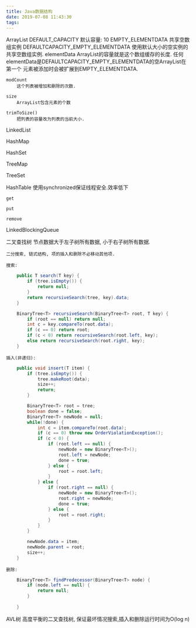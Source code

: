 ```yaml
---
title: Java数据结构
date: 2019-07-08 11:43:30
tags:
---
```


ArrayList
    DEFAULT_CAPACITY
        默认容量: 10
    EMPTY_ELEMENTDATA
        共享空数组实例
    DEFAULTCAPACITY_EMPTY_ELEMENTDATA
        使用默认大小的空实例的共享空数组实例.
    elementData
        ArrayList的容量就是这个数组缓存的长度.
        任何elementData是DEFAULTCAPACITY_EMPTY_ELEMENTDATA的空ArrayList在第一个
        元素被添加时会被扩展到EMPTY_ELEMENTDATA.

    modCount
        这个列表被增加和删除的次数.

    size
        ArrayList包含元素的个数

    trimToSize()
        把列表的容量改为列表的当前大小.




LinkedList

HashMap

HashSet

TreeMap

TreeSet

HashTable
    使用synchronized保证线程安全.效率低下



    get

    put

    remove

LinkedBlockingQueue


二叉查找树
    节点数据大于左子树所有数据, 小于右子树所有数据.

    二分搜索, 链式结构, 项的插入和删除不必移动其他项.

    搜索:
```java
    public T search(T key) {
        if (tree.isEmpty()) {
            return null;
        }
        return recursiveSearch(tree, key).data;
    }

    BinaryTree<T> recursiveSearch(BinaryTree<T> root, T key) {
        if (root == null) return null;
        int c = key.compareTo(root.data);
        if (c == 0) return root;
        if (c < 0) return recursiveSearch(root.left, key);
        else return recursiveSearch(root.right, key); 
    }

```
    插入(非递归):
```java
    public void insert(T item) {
        if (tree.isEmpty()) {
            tree.makeRoot(data);
            size++;
            return;
        }

        BinaryTree<T> root = tree;
        boolean done = false;
        BinaryTree<T> newNode = null;
        while(!done) {
            int c = item.compareTo(root.data);
            if (c == 0) throw new OrderViolationException();
            if (c < 0) {
                if (root.left == null) {
                    newNode = new BinaryTree<T>();
                    root.left = newNode;
                    done = true;
                } else {
                    root = root.left;
                }
            } else {
                if (root.right == null) {
                    newNode = new BinaryTree<T>();
                    root.right = newNode;
                    done = true;
                } else {
                    root = root.right;
                }
            }
        }

        newNode.data = item;
        newNode.parent = root;
        size++;
    }
```
    删除:

```java
    BinaryTree<T> findPredecessor(BinaryTree<T> node) {
        if (node.left == null) {
            return null;
        }
        
    }


```
AVL树
    高度平衡的二叉查找树, 保证最坏情况搜索,插入和删除运行时间为O(log n)

